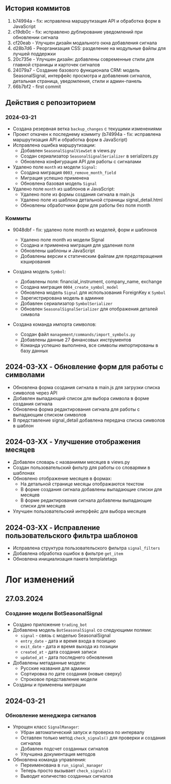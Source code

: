 ## История коммитов

1. b74994a - fix: исправлена маршрутизация API и обработка форм в JavaScript
2. c19db0c - fix: исправлено дублирование уведомлений при обновлении сигнала
3. cf20eab - Улучшен дизайн модального окна добавления сигнала
4. d28b7d6 - Реорганизация CSS: разделение на модульные файлы для лучшей поддержки
5. 20c735e - Улучшен дизайн: добавлены современные стили для главной страницы и карточек сигналов
6. 24079a7 - Создание базового функционала CRM: модель SeasonalSignal, интерфейс просмотра и добавления сигналов, детальная страница, уведомления, стили и админ-панель
7. 66b7bf2 - first commit

## Действия с репозиторием

### 2024-03-21

- Создана резервная ветка `backup_changes` с текущими изменениями
- Проект откачен к последнему коммиту (b74994a - fix: исправлена маршрутизация API и обработка форм в JavaScript)
- Исправлена ошибка маршрутизации:
  - Добавлен `SeasonalSignalViewSet` в views.py
  - Создан сериализатор `SeasonalSignalSerializer` в serializers.py
  - Обновлена конфигурация API для работы с сигналами
- Удалено поле `month` из модели `Signal`:
  - Создана миграция `0003_remove_month_field`
  - Миграция успешно применена
  - Обновлена базовая модель `Signal`
- Удалено поле `month` из шаблонов и JavaScript:
  - Удалено поле из формы создания сигнала в main.js
  - Удалено поле из шаблона детальной страницы signal_detail.html
  - Обновлены обработчики форм для работы без поля month

### Коммиты

- 9048dbf - fix: удалено поле month из моделей, форм и шаблонов

  - Удалено поле month из модели Signal
  - Создана и применена миграция для удаления поля
  - Обновлены шаблоны и JavaScript
  - Добавлены версии к статическим файлам для предотвращения кэширования

- Создана модель `Symbol`:

  - Добавлены поля: financial_instrument, company_name, exchange
  - Создана миграция `0004_create_symbol_model`
  - Обновлена модель `Signal` для использования ForeignKey к `Symbol`
  - Зарегистрирована модель в админке
  - Добавлен сериализатор `SymbolSerializer`
  - Обновлен `SeasonalSignalSerializer` для отображения деталей символа

- Создана команда импорта символов:
  - Создан файл `management/commands/import_symbols.py`
  - Добавлены данные 27 финансовых инструментов
  - Команда успешно выполнена, все символы импортированы в базу данных

## 2024-03-XX - Обновление форм для работы с символами

- Обновлена форма создания сигнала в main.js для загрузки списка символов через API
- Добавлен выпадающий список для выбора символа в форме создания сигнала
- Обновлена форма редактирования сигнала для работы с выпадающим списком символов
- В представление signal_detail добавлена передача списка символов в шаблон

## 2024-03-XX - Улучшение отображения месяцев

- Добавлен словарь с названиями месяцев в views.py
- Создан пользовательский фильтр для работы со словарями в шаблонах
- Обновлено отображение месяцев в формах:
  - На детальной странице месяцы отображаются текстом
  - В форме создания сигнала добавлены выпадающие списки для месяцев
  - В форме редактирования сигнала добавлены выпадающие списки для месяцев
- Улучшен пользовательский интерфейс для выбора месяцев

## 2024-03-XX - Исправление пользовательского фильтра шаблонов

- Исправлена структура пользовательского фильтра `signal_filters`
- Добавлена обработка ошибок в фильтре `get_item`
- Обновлена инициализация пакета templatetags

# Лог изменений

## 27.03.2024

### Создание модели BotSeasonalSignal

- Создано приложение `trading_bot`
- Добавлена модель `BotSeasonalSignal` со следующими полями:
  - `signal` - связь с моделью SeasonalSignal
  - `entry_date` - дата и время входа в позицию
  - `exit_date` - дата и время выхода из позиции
  - `created_at` - дата создания записи
  - `updated_at` - дата последнего обновления
- Добавлены метаданные модели:
  - Русские названия для админки
  - Сортировка по дате создания (новые сверху)
  - Строковое представление модели
- Созданы и применены миграции

## 2024-03-21

### Обновление менеджера сигналов

- Упрощен класс `SignalManager`:
  - Убран автоматический запуск и проверка по интервалу
  - Оставлен только метод `check_signals()` для проверки и создания сигналов
  - Добавлен подсчет созданных сигналов
  - Улучшена документация методов
- Обновлена команда управления:
  - Переименована в `run_signal_manager`
  - Теперь просто вызывает `check_signals()`
  - Выводит количество созданных сигналов
